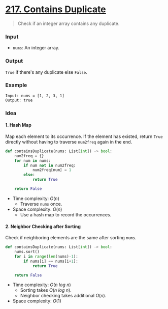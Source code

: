 # [217. Contains Duplicate](https://leetcode.com/problems/contains-duplicate/)
> Check if an integer array contains any duplicate.
### Input
* `nums`: An integer array.
### Output
`True` if there's any duplicate else `False`.
### Example
```
Input: nums = [1, 2, 3, 1]
Output: true
```
### Idea
#### 1. Hash Map
Map each element to its occurrence. If the element has existed, return `True` directly without having to traverse `num2freq` again in the end.
```python
def containsDuplicate(nums: List[int]) -> bool:
    num2freq = {}
    for num in nums:
        if num not in num2freq:
            num2freq[num] = 1
        else:
            return True

    return False
```
* Time complexity: $O(n)$
	* Traverse `nums` once.
* Space complexity: $O(n)$
	* Use a hash map to record the occurrences.
#### 2. Neighbor Checking after Sorting
Check if neighboring elements are the same after sorting `nums`.
```python
def containsDuplicate(nums: List[int]) -> bool:
    nums.sort()
    for i in range(len(nums)-1):
        if nums[i] == nums[i+1]:
            return True

    return False
```
* Time complexity: $O(n\ log\ n)$
	* Sorting takes $O(n\ log\ n)$.
	* Neighbor checking takes additional $O(n)$.
* Space complexity: $O(1)$